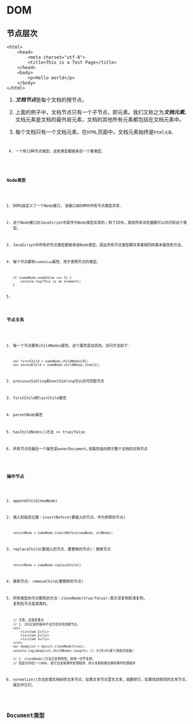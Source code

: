 # DOM

## 节点层次 

```
<html>
    <head>
        <meta charset="utf-8">
        <title>This is a Test Page</title>
    </head>
    <body>
        <p>Hello world</p>
    </body>
</html>
```

1. ***文档节点***是每个文档的根节点。

2. 上面的例子中，文档节点只有一个子节点，即<code><html></code>元素。我们又称之为***文档元素***。文档元素是文档的最外层元素，文档的其他所有元素都包括在文档元素中。

3. 每个文档只有一个文档元素，在<code>HTML</code>页面中，文档元素始终是<code>html<code>元素。
    
4. 一个有12种节点类型，这些类型都继承自一个基类型。

### Node类型	

1. DOM1级定义了一个Node接口, 该接口由DOM中所有节点类型实现.

2. 这个Node接口在JavaScript中是作为Node类型实现的；除了IE外，其他所有浏览器都可以访问到这个类型。

3. JavaScript中所有的节点类型都继承自Node类型，因此所有节点类型都共享着相同的基本属性和方法。

4. 每个节点都有<code>nodeValue</code>属性，用于表明节点的类型。

    ```
    if (someNode.nodeValue === 1) {
        console.log(This is an element);
    }
    ```

5. 

### 节点关系

1. 每一个节点都有childNodes属性，这个属性是动态的。访问方法如下：

    ``` 
    var firstChild = someNode.childNodes[0];
    var secondChild = someNode.childNdoes.item(1);
    ```

2. previousSibling和nextSibling可以访问同胞节点

3. firstChild和lastChild属性

4. parentNode属性

5. hasChildNodes()方法 => true/false

6. 所有节点的最后一个属性是ownerDocument,该属性指向表示整个文档的文档节点

### 操作节点

1. appendChild(newNode)

2. 插入到指定位置：insertBefore(要插入的节点，作为参照的节点)

    ``` 
    returnNode = someNode.insertBefore(newNode, oldNode);
    ```

3. replaceChild(要插入的节点，要替换的节点)：替换节点

    ``` 
    returnNode = someNode.replaceChild()
    ```

4. 移除节点: removeChild(要移除的节点)

5. 所有类型的节点都有的方法：cloneNode(true/false):表示深复制和浅复制,  复制后节点是游离的。

    ```
    // 注意，这里是重点
    // 1. IE9之前的版本不会为空白符创建节点。
    <ul>
        <li>item 1</li>
        <li>item 2</li>
        <li>item 3</li>
    </ul>
    var deepList = myList.cloneNode(true);
    console.log(deepList.childNodes.length); // 3(IE<9)或7(其他浏览器)

    // 2. cloneNode()方法只复制特性，其他一切不复制。
    // 但是IE存在一个BUG, 即它会复制事件处理程序。所以复制前要先移除事件处理程序
    ```
	
6. normalize()方法处理文档树的文本节点，如果文本节点里无文本，就删除它，如果找到相邻的文本节点,就合并它们。


## Document类型



